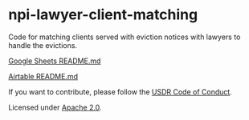 # npi-lawyer-client-matching

Code for matching clients served with eviction notices with lawyers to handle the evictions.

[Google Sheets README.md](google-sheets/README.md)

[Airtable README.md](matching/README.md)

If you want to contribute, please follow the [USDR Code of Conduct](https://github.com/usdigitalresponse/npi-lawyer-client-matching/blob/master/CODE_OF_CONDUCT.md).

Licensed under [Apache 2.0](https://github.com/usdigitalresponse/npi-lawyer-client-matching/blob/master/LICENSE).
